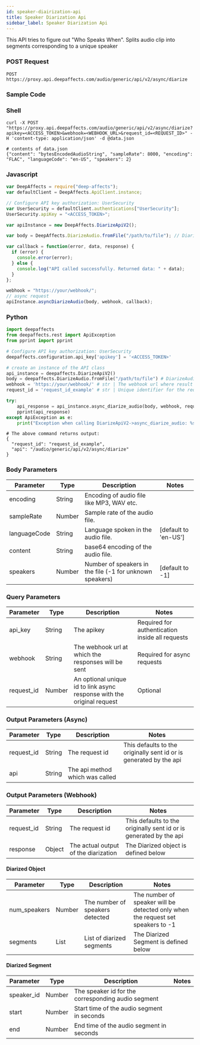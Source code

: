 ```yaml
---
id: speaker-diairization-api
title: Speaker Diarization Api
sidebar_label: Speaker Diarization Api
---
```


This API tries to figure out "Who Speaks When".
Splits audio clip into segments corresponding to a unique speaker

### POST Request

`POST https://proxy.api.deepaffects.com/audio/generic/api/v2/async/diarize`

### Sample Code

### Shell

```shell
curl -X POST "https://proxy.api.deepaffects.com/audio/generic/api/v2/async/diarize?apikey=<ACCESS_TOKEN>&webhook=<WEBHOOK_URL>&request_id=<REQUEST_ID>" -H 'content-type: application/json' -d @data.json

# contents of data.json
{"content": "bytesEncodedAudioString", "sampleRate": 8000, "encoding": "FLAC", "languageCode": "en-US", "speakers": 2}
```

### Javascript

```javascript
var DeepAffects = require("deep-affects");
var defaultClient = DeepAffects.ApiClient.instance;

// Configure API key authorization: UserSecurity
var UserSecurity = defaultClient.authentications["UserSecurity"];
UserSecurity.apiKey = "<ACCESS_TOKEN>";

var apiInstance = new DeepAffects.DiarizeApiV2();

var body = DeepAffects.DiarizeAudio.fromFile("/path/to/file"); // DiarizeAudio | Audio object that needs to be diarized.

var callback = function(error, data, response) {
  if (error) {
    console.error(error);
  } else {
    console.log("API called successfully. Returned data: " + data);
  }
};

webhook = "https://your/webhook/";
// async request
apiInstance.asyncDiarizeAudio(body, webhook, callback);
```

### Python

```python
import deepaffects
from deepaffects.rest import ApiException
from pprint import pprint

# Configure API key authorization: UserSecurity
deepaffects.configuration.api_key['apikey'] = '<ACCESS_TOKEN>'

# create an instance of the API class
api_instance = deepaffects.DiarizeApiV2()
body = deepaffects.DiarizeAudio.fromFile("/path/to/file") # DiarizeAudio | Audio object that needs to be diarized.
webhook = 'https://your/webhook/' # str | The webhook url where result from async resource is posted
request_id = 'request_id_example' # str | Unique identifier for the request (optional)

try:
    api_response = api_instance.async_diarize_audio(body, webhook, request_id=request_id)
    pprint(api_response)
except ApiException as e:
    print("Exception when calling DiarizeApiV2->async_diarize_audio: %s\n" % e)
```

```shell
# The above command returns output:
{
  "request_id": "request_id_example",
  "api": "/audio/generic/api/v2/async/diarize"
}
```

### Body Parameters

| Parameter    | Type   | Description                                              | Notes                        |
| ------------ | ------ | -------------------------------------------------------- | ---------------------------- |
| encoding     | String | Encoding of audio file like MP3, WAV etc.                |                              |
| sampleRate   | Number | Sample rate of the audio file.                           |                              |
| languageCode | String | Language spoken in the audio file.                       | [default to &#39;en-US&#39;] |
| content      | String | base64 encoding of the audio file.                       |                              |
| speakers     | Number | Number of speakers in the file (-1 for unknown speakers) | [default to -1]              |

### Query Parameters

| Parameter  | Type   | Description                                                            | Notes                                           |
| ---------- | ------ | ---------------------------------------------------------------------- | ----------------------------------------------- |
| api_key    | String | The apikey                                                             | Required for authentication inside all requests |
| webhook    | String | The webhook url at which the responses will be sent                    | Required for async requests                     |
| request_id | Number | An optional unique id to link async response with the original request | Optional                                        |

### Output Parameters (Async)

| Parameter  | Type   | Description                     | Notes                                                              |
| ---------- | ------ | ------------------------------- | ------------------------------------------------------------------ |
| request_id | String | The request id                  | This defaults to the originally sent id or is generated by the api |
| api        | String | The api method which was called |                                                                    |

### Output Parameters (Webhook)

| Parameter  | Type   | Description                          | Notes                                                              |
| ---------- | ------ | ------------------------------------ | ------------------------------------------------------------------ |
| request_id | String | The request id                       | This defaults to the originally sent id or is generated by the api |
| response   | Object | The actual output of the diarization | The Diarized object is defined below                               |

#### Diarized Object

| Parameter    | Type   | Description                     | Notes                                                                           |
| ------------ | ------ | ------------------------------- | ------------------------------------------------------------------------------- |
| num_speakers | Number | The number of speakers detected | The number of speaker will be detected only when the request set speakers to -1 |
| segments     | List   | List of diarized segments       | The Diarized Segment is defined below                                           |

#### Diarized Segment

| Parameter  | Type   | Description                                        | Notes |
| ---------- | ------ | -------------------------------------------------- | ----- |
| speaker_id | Number | The speaker id for the corresponding audio segment |       |
| start      | Number | Start time of the audio segment in seconds         |       |
| end        | Number | End time of the audio segment in seconds           |       |
